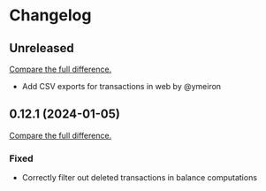 # Changelog

## Unreleased

[Compare the full difference.](https://github.com/SFTtech/abrechnung/compare/v0.12.1...HEAD)

- Add CSV exports for transactions in web by @ymeiron

## 0.12.1 (2024-01-05)

[Compare the full difference.](https://github.com/SFTtech/abrechnung/compare/v0.12.0...v0.12.1)

### Fixed

- Correctly filter out deleted transactions in balance computations
